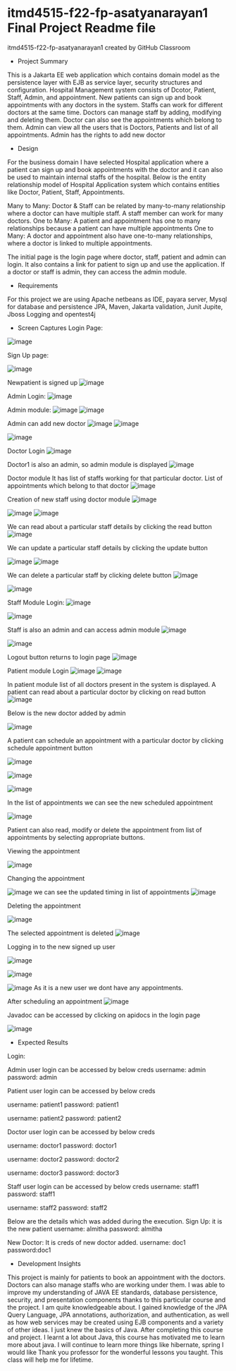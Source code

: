 # itmd4515-f22-fp-asatyanarayan1 Final Project Readme file
itmd4515-f22-fp-asatyanarayan1 created by GitHub Classroom

- Project Summary

This is a Jakarta EE web application which contains domain model as the persistence layer with EJB as service layer, security structures and configuration.
Hospital Management system consists of Dcotor, Patient, Staff, Admin, and appointment.
New patients can sign up and book appointments with any doctors in the system.
Staffs can work for different doctors at the same time.
Doctors can manage staff by adding, modifying and deleting them. Doctor can also see the appointments which belong to them.
Admin can view all the users that is Doctors, Patients and list of all appointments. Admin has the rights to add new doctor


- Design

For the business domain I have selected Hospital application where a patient can sign up and book appointments with the doctor and it can also be used to maintain internal staffs of the hospital.
Below is the entity relationship model of Hospital Application system which contains entities like Doctor, Patient, Staff, Appointments.

Many to Many: Doctor & Staff can be related by many-to-many relationship where a doctor can have multiple staff. A staff member can work for many doctors.
One to Many: A patient and appointment has one to many relationships because a patient can have multiple appointments
One to Many: A doctor and appointment also have one-to-many relationships, where a doctor is linked to multiple appointments.

The initial page is the login page where doctor, staff, patient and admin can login. It also contains a link for patient to sign up and use the application.
If a doctor or staff is admin, they can access the admin module.


- Requirements

For this project we are using Apache netbeans as IDE, payara server, Mysql for database and persistence JPA, Maven, Jakarta validation, Junit Jupite, Jboss Logging and opentest4j

- Screen Captures
Login Page:

![image](https://user-images.githubusercontent.com/112361486/206887442-b0029469-39ba-4552-b979-9d10b5deff86.png)

Sign Up page:

![image](https://user-images.githubusercontent.com/112361486/206887547-6f6844c7-04fd-4d43-b088-2ff1d5c9bff0.png)

Newpatient is signed up
![image](https://user-images.githubusercontent.com/112361486/206887563-1b829fcc-2671-4ce8-b1bf-93ac11afe62f.png)

Admin Login:
![image](https://user-images.githubusercontent.com/112361486/206887599-42c14494-015f-4cdb-8e32-2a6edba3afa5.png)

Admin module:
![image](https://user-images.githubusercontent.com/112361486/206887603-d27d3ad5-7308-448c-bb75-806296b2addb.png)
![image](https://user-images.githubusercontent.com/112361486/206887607-19e5321f-47d7-42b0-ad47-049122dfac05.png)

Admin can add new doctor
![image](https://user-images.githubusercontent.com/112361486/206887638-189d6eaf-58cb-4cf2-8d92-20c067a84ca3.png)
![image](https://user-images.githubusercontent.com/112361486/206887649-7ac758fe-c5ac-402b-b9d3-db9b8259d3e3.png)

![image](https://user-images.githubusercontent.com/112361486/206887671-379cbc40-6f9c-4163-8f84-ce363814b9e1.png)

Doctor Login
![image](https://user-images.githubusercontent.com/112361486/206887694-fdd8f101-7893-4b69-b5c5-adc44dc54dd1.png)

Doctor1 is also an admin, so admin module is displayed
![image](https://user-images.githubusercontent.com/112361486/206887703-4db48abb-c9ab-4e03-8d8d-580497563175.png)

Doctor module
It has list of staffs working for that particular doctor. List of appointments which belong to that doctor
![image](https://user-images.githubusercontent.com/112361486/206887725-ab918d46-b033-41a2-a117-2c8a7086b345.png)

Creation of new staff using doctor module
![image](https://user-images.githubusercontent.com/112361486/206887755-5d792bee-27f5-495e-accc-0196b65201cc.png)

![image](https://user-images.githubusercontent.com/112361486/206887762-de879553-407e-49c6-a55d-b8fa9af11539.png)
![image](https://user-images.githubusercontent.com/112361486/206887768-df8917a0-9038-4dac-b302-85ee8abc787f.png)

We can read about a particular staff details by clicking the read button
![image](https://user-images.githubusercontent.com/112361486/206887807-979b9a1f-792d-4077-97f6-707f121fd24d.png)

We can update a particular staff details by clicking the update button

![image](https://user-images.githubusercontent.com/112361486/206887828-3622d0e2-010d-42ce-bde9-011591449dfc.png)
![image](https://user-images.githubusercontent.com/112361486/206887860-d2adabff-e628-4c9d-bf91-3c5687384776.png)

We can delete a particular staff by clicking delete button
![image](https://user-images.githubusercontent.com/112361486/206887873-9372921a-265f-47a9-a9a2-33a931c35ce3.png)

![image](https://user-images.githubusercontent.com/112361486/206887877-295e5081-9a13-48be-b0e6-eb24ca7745c3.png)

Staff Module Login:
![image](https://user-images.githubusercontent.com/112361486/206887898-c8379517-6f3e-45d2-bf6a-14a2725aa94e.png)

![image](https://user-images.githubusercontent.com/112361486/206887906-6d6ff9e8-2bc4-4817-9eb5-33be810071b2.png)

Staff is also an admin and can access admin module
![image](https://user-images.githubusercontent.com/112361486/206887917-2e5b6727-df74-44e6-9728-18355ce3e8b1.png)

![image](https://user-images.githubusercontent.com/112361486/206887921-34593abf-eceb-483f-ab88-9434d3fc97cb.png)

Logout button returns to login page
![image](https://user-images.githubusercontent.com/112361486/206887935-d2471e5a-f743-4615-a612-3230711559e6.png)

Patient module Login 
![image](https://user-images.githubusercontent.com/112361486/206887949-1c0fb70e-5570-4b32-a83f-7e712ebbaa76.png)
![image](https://user-images.githubusercontent.com/112361486/206887959-ab286167-6307-4c92-a248-0ef40ee3dc82.png)

In patient module list of all doctors present in the system is displayed.
A patient can read about a particular doctor by clicking on read button
![image](https://user-images.githubusercontent.com/112361486/206887978-a25c1cd1-ef07-4d95-9ec6-7eb230d34a4c.png)

Below is the new doctor added by admin

![image](https://user-images.githubusercontent.com/112361486/206887988-d58e3fbd-734d-436a-a645-32007cba14c6.png)

A patient can schedule an appointment with a particular doctor by clicking schedule appointment button

![image](https://user-images.githubusercontent.com/112361486/206888028-a0ad5142-a04e-4a8b-9b00-4a26d70d616f.png)

![image](https://user-images.githubusercontent.com/112361486/206888037-205bf262-2a76-4c6f-96e8-df7aee19e5a8.png)

![image](https://user-images.githubusercontent.com/112361486/206888059-1569a9b6-e3ef-410c-b4b2-4f1f698af1cf.png)

In the list of appointments we can see the new scheduled appointment

![image](https://user-images.githubusercontent.com/112361486/206888044-b2f1cfa2-b686-4c9e-b281-177822658dc9.png)

Patient can also read, modify or delete the appointment from list of appointments by selecting appropriate buttons.

Viewing the appointment

![image](https://user-images.githubusercontent.com/112361486/206888104-110467a0-b42c-40c9-ad9b-fdced4af60c0.png)

Changing the appointment

![image](https://user-images.githubusercontent.com/112361486/206888120-870b4379-5d82-43e4-b099-c2f36b5657ab.png)
we can see the updated timing in list of appointments
![image](https://user-images.githubusercontent.com/112361486/206888124-f3a6e990-dbab-427c-a198-33a6c388481c.png)

Deleting the appointment

![image](https://user-images.githubusercontent.com/112361486/206888143-1783fd05-351e-4716-aebc-edad142bc4b0.png)

The selected appointment is deleted
![image](https://user-images.githubusercontent.com/112361486/206888154-15f96c9e-3ea1-414c-86d1-2b9d81b93638.png)


Logging in to the new signed up user

![image](https://user-images.githubusercontent.com/112361486/206888165-ca97c6d3-4d94-4044-b8e6-b50343007371.png)

![image](https://user-images.githubusercontent.com/112361486/206888169-6bf0e3e2-beb1-4050-935b-d9a3ff1a90d9.png)

![image](https://user-images.githubusercontent.com/112361486/206888174-a4c22bb0-a0b5-4a90-ac46-29a3be24c9b1.png)
As it is a new user we dont have any appointments.

After scheduling an appointment
![image](https://user-images.githubusercontent.com/112361486/206888197-cf71693b-7f79-4699-b7bc-ac3de0083117.png)


Javadoc can be accessed by clicking on apidocs in the login page

![image](https://user-images.githubusercontent.com/112361486/206888236-72acdde1-c145-49e8-b7ef-5ebfd8ff521b.png)


- Expected Results

Login:

Admin user login can be accessed by below creds
username: admin
password: admin

Patient user login can be accessed by below creds

username: patient1
password: patient1

username: patient2
password: patient2

Doctor user login can be accessed by below creds

username: doctor1
password: doctor1

username: doctor2
password: doctor2

username: doctor3
password: doctor3

Staff user login can be accessed by below creds
username: staff1
password: staff1

username: staff2
password: staff2

Below are the details which was added during the execution.
Sign Up: it is the new patient
username: almitha
password: almitha

New Doctor: It is creds of new doctor added.
username: doc1
password:doc1

- Development Insights 

This project is mainly for patients to book an appointment with the doctors. Doctors can also manage staffs who are working under them.
I was able to improve my understanding of JAVA EE standards, database persistence, security, and presentation components thanks to this particular course and the project. I am quite knowledgeable about. I gained knowledge of the JPA Query Language, JPA annotations, authorization, and authentication, as well as how web services may be created using EJB components and a variety of other ideas.
I just knew the basics of Java. After completing this course and project. I learnt a lot about Java, this course has motivated me to learn more about java. I will continue to learn more things like hibernate, spring
I would like Thank you professor for the wonderful lessons you taught. This class will help me for lifetime.
